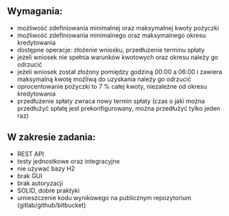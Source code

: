 <h2>Wymagania:</h2>

- możliwość zdefiniowania minimalnej oraz maksymalnej kwoty pożyczki
- możliwość zdefiniowania minimalnego oraz maksymalnego okresu kredytowania
- dostępne operacje: złożenie wniosku, przedłużenie terminu spłaty
- jeżeli wniosek nie spełnia warunków kwotowych oraz okresu należy go odrzucić
- jeżeli wniosek został złożony pomiędzy godziną 00:00 a 06:00 i zawiera maksymalną kwotę możliwą do uzyskania należy go odrzucić
- oprocentowanie pożyczki to 7 % całej kwoty, niezależne od okresu kredytowania
- przedłużenie spłaty zwraca nowy termin spłaty (czas o jaki można przedłużyć spłatę jest prekonfigurowany, można przedłużyć tylko jeden raz)

<h2>W zakresie zadania:</h2>

- REST API
- testy jednostkowe oraz integracyjne
- nie używać bazy H2
- brak GUI
- brak autoryzacji
- SOLID, dobre praktyki
- umieszczenie kodu wynikowego na publicznym repozytorium (gitlab/github/bitbucket)